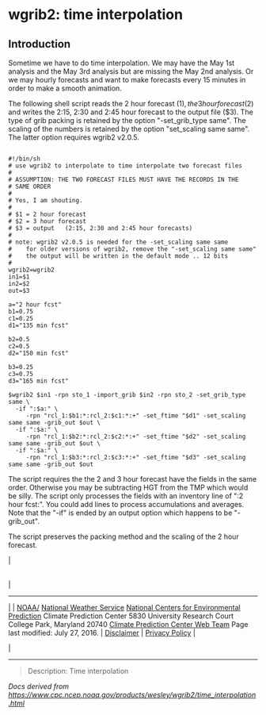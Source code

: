 # wgrib2: time interpolation

## Introduction

Sometime we have to do time interpolation. We may have the May 1st analysis and
the May 3rd analysis but are missing the May 2nd analysis. Or we may hourly forecasts
and want to make forecasts every 15 minutes in order to make a smooth animation.

The following shell script reads the 2 hour forecast ($1), the 3 hour forecast ($2)
and writes the 2:15, 2:30 and 2:45 hour forecast to the output file ($3).
The type of grib packing is retained by the option "-set_grib_type same".
The scaling of the numbers is retained by the option "set_scaling same same".
The latter option requires wgrib2 v2.0.5.

```

#!/bin/sh
# use wgrib2 to interpolate to time interpolate two forecast files
#
# ASSUMPTION: THE TWO FORECAST FILES MUST HAVE THE RECORDS IN THE
# SAME ORDER
#
# Yes, I am shouting.
#
# $1 = 2 hour forecast
# $2 = 3 hour forecast
# $3 = output   (2:15, 2:30 and 2:45 hour forecasts)
#
# note: wgrib2 v2.0.5 is needed for the -set_scaling same same
#    for older versions of wgrib2, remove the "-set_scaling same same"
#    the output will be written in the default mode .. 12 bits
#
wgrib2=wgrib2
in1=$1
in2=$2
out=$3

a="2 hour fcst"
b1=0.75
c1=0.25
d1="135 min fcst"

b2=0.5
c2=0.5
d2="150 min fcst"

b3=0.25
c3=0.75
d3="165 min fcst"

$wgrib2 $in1 -rpn sto_1 -import_grib $in2 -rpn sto_2 -set_grib_type same \
  -if ":$a:" \
     -rpn "rcl_1:$b1:*:rcl_2:$c1:*:+" -set_ftime "$d1" -set_scaling same same -grib_out $out \
  -if ":$a:" \
     -rpn "rcl_1:$b2:*:rcl_2:$c2:*:+" -set_ftime "$d2" -set_scaling same same -grib_out $out \
  -if ":$a:" \
     -rpn "rcl_1:$b3:*:rcl_2:$c3:*:+" -set_ftime "$d3" -set_scaling same same -grib_out $out

```

The script requires the the 2 and 3 hour forecast have the fields in
the same order. Otherwise you may be subtracting HGT from the TMP which
would be silly. The script only processes the fields with an inventory
line of ":2 hour fcst:". You could add lines to process accumulations and
averages. Note that the "-if" is ended by an output option which happens to be "-grib_out".

The script preserves the packing method and the scaling of the 2 hour forecast.

|

|     |
| --- |

|

---

|
| [NOAA/](https://www.noaa.gov/)
[National Weather Service](https://www.nws.noaa.gov/)
[National Centers for Environmental Prediction](https://www.ncep.noaa.gov/)
Climate Prediction Center
5830 University Research Court
College Park, Maryland 20740
[Climate Prediction Center Web Team](/comment-form.html)
Page last modified: July 27, 2016.
| [Disclaimer](https://weather.gov/disclaimer.php) | [Privacy Policy](https://weather.gov/privacy.php) |

|

---

> Description: Time interpolation

_Docs derived from <https://www.cpc.ncep.noaa.gov/products/wesley/wgrib2/time_interpolation.html>_
